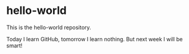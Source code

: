 # hello-world
This is the hello-world repository.

Today I learn GitHub, tomorrow I learn nothing. But next week I will be smart!
